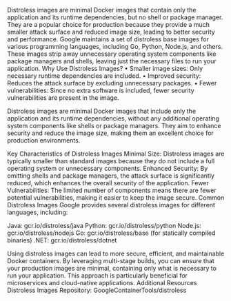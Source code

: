Distroless images are minimal Docker images that contain only the application and its runtime dependencies, but no shell or package manager. They are a popular choice for production because they provide a much smaller attack surface and reduced image size, leading to better security and performance.
Google maintains a set of distroless base images for various programming languages, including Go, Python, Node.js, and others. These images strip away unnecessary operating system components like package managers and shells, leaving just the necessary files to run your application.
Why Use Distroless Images?
•	Smaller image sizes: Only necessary runtime dependencies are included.
•	Improved security: Reduces the attack surface by excluding unnecessary packages.
•	Fewer vulnerabilities: Since no extra software is included, fewer security vulnerabilities are present in the image.

Distroless images are minimal Docker images that include only the application and its runtime dependencies, without any additional operating system components like shells or package managers. They aim to enhance security and reduce the image size, making them an excellent choice for production environments.

Key Characteristics of Distroless Images
Minimal Size: Distroless images are typically smaller than standard images because they do not include a full operating system or unnecessary components.
Enhanced Security: By omitting shells and package managers, the attack surface is significantly reduced, which enhances the overall security of the application.
Fewer Vulnerabilities: The limited number of components means there are fewer potential vulnerabilities, making it easier to keep the image secure.
Common Distroless Images
Google provides several distroless images for different languages, including:

Java: gcr.io/distroless/java
Python: gcr.io/distroless/python
Node.js: gcr.io/distroless/nodejs
Go: gcr.io/distroless/base (for statically compiled binaries)
.NET: gcr.io/distroless/dotnet

Using distroless images can lead to more secure, efficient, and maintainable Docker containers. By leveraging multi-stage builds, you can ensure that your production images are minimal, containing only what is necessary to run your application. This approach is particularly beneficial for microservices and cloud-native applications.
Additional Resources
Distroless Images Repository: GoogleContainerTools/distroless
